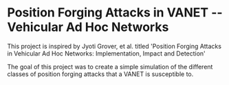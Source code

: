 # Position Forging Attacks in VANET -- Vehicular Ad Hoc Networks
This project is inspired by Jyoti Grover, et al. titled 'Position Forging Attacks in Vehicular Ad Hoc Networks: Implementation, Impact and Detection'

The goal of this project was to create a simple simulation of the different classes of position forging attacks that a VANET is susceptible to.
